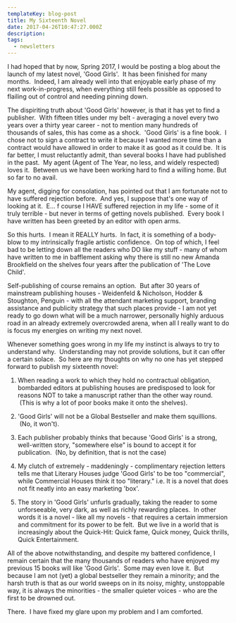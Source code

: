 ```yaml
---
templateKey: blog-post
title: My Sixteenth Novel
date: 2017-04-26T10:47:27.000Z
description: 
tags: 
  - newsletters
---
```


I had hoped that by now, Spring 2017, I would be posting a blog about the launch of my latest novel, 'Good Girls'.  It has been finished for many months.  Indeed, I am already well into that enjoyable early phase of my next work-in-progress, when everything still feels possible as opposed to flailing out of control and needing pinning down.

The dispiriting truth about 'Good Girls' however, is that it has yet to find a publisher.  With fifteen titles under my belt - averaging a novel every two years over a thirty year career - not to mention many hundreds of thousands of sales, this has come as a shock.  'Good Girls' is a fine book.  I chose not to sign a contract to write it because I wanted more time than a contract would have allowed in order to make it as good as it could be.  It is far better, I must reluctantly admit, than several books I have had published in the past.  My agent (Agent of The Year, no less, and widely respected) loves it.  Between us we have been working hard to find a willing home. But so far to no avail.

My agent, digging for consolation, has pointed out that I am fortunate not to have suffered rejection before.  And yes, I suppose that's one way of looking at it.  E... f course I HAVE suffered rejection in my life - some of it truly terrible - but never in terms of getting novels published.  Every book I have written has been greeted by an editor with open arms.

So this hurts.  I mean it REALLY hurts.  In fact, it is something of a body-blow to my intrinsically fragile artistic confidence.  On top of which, I feel bad to be letting down all the readers who DO like my stuff - many of whom have written to me in bafflement asking why there is still no new Amanda Brookfield on the shelves four years after the publication of 'The Love Child'.

Self-publishing of course remains an option.  But after 30 years of mainstream publishing houses - Weidenfeld &amp; Nicholson, Hodder &amp; Stoughton, Penguin - with all the attendant marketing support, branding assistance and publicity strategy that such places provide - I am not yet ready to go down what will be a much narrower, personally highly arduous road in an already extremely overcrowded arena, when all I really want to do is focus my energies on writing my next novel.

Whenever something goes wrong in my life my instinct is always to try to understand why.  Understanding may not provide solutions, but it can offer a certain solace.  So here are my thoughts on why no one has yet stepped forward to publish my sixteenth novel:

1. When reading a work to which they hold no contractual obligation, bombarded editors at publishing houses are predisposed to look for reasons NOT to take a manuscript rather than the other way round.  (This is why a lot of poor books make it onto the shelves).

2. 'Good Girls' will not be a Global Bestseller and make them squillions.  (No, it won't).

3. Each publisher probably thinks that because 'Good Girls' is a strong, well-written story, "somewhere else" is bound to accept it for publication.  (No, by definition, that is not the case)

4. My clutch of extremely - maddeningly - complimentary rejection letters tells me that Literary Houses judge 'Good Girls' to be too "commercial", while Commercial Houses think it too "literary." i.e. It is a novel that does not fit neatly into an easy marketing 'box'.

5. The story in 'Good Girls' unfurls gradually, taking the reader to some unforseeable, very dark, as well as richly rewarding places.  In other words it is a novel - like all my novels - that requires a certain immersion and commitment for its power to be felt.  But we live in a world that is increasingly about the Quick-Hit: Quick fame, Quick money, Quick thrills, Quick Entertainment.

All of the above notwithstanding, and despite my battered confidence, I remain certain that the many thousands of readers who have enjoyed my previous 15 books will like 'Good Girls'.  Some may even love it.  But because I am not (yet) a global bestseller they remain a minority; and the harsh truth is that as our world sweeps on in its noisy, mighty, unstoppable way, it is always the minorities - the smaller quieter voices - who are the first to be drowned out.

There.  I have fixed my glare upon my problem and I am comforted.
